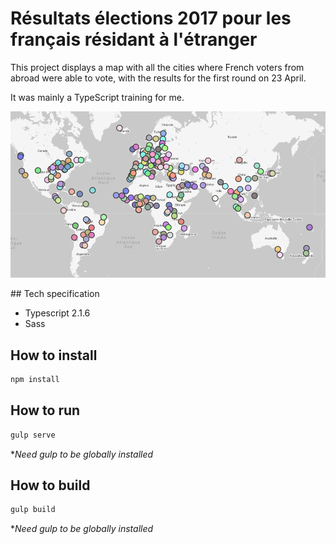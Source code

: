 # Résultats élections 2017 pour les français résidant à l'étranger

This project displays a map with all the cities where French voters from abroad were able to vote, with the results for the first round on 23 April.

It was mainly a TypeScript training for me.

![Screen](assets/screenshot.png)




## Tech specification
- Typescript 2.1.6
- Sass 

## How to install

```bash
npm install
```

## How to run

```bash
gulp serve
```
**Need gulp to be globally installed*

## How to build

```bash
gulp build
```
**Need gulp to be globally installed*

